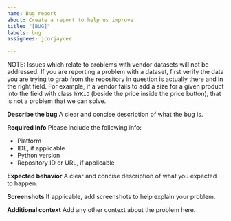 ```yaml
---
name: Bug report
about: Create a report to help us improve
title: "[BUG]"
labels: bug
assignees: jcorjaycee

---
```


NOTE: Issues which relate to problems with vendor datasets will not be addressed. If you are reporting a problem with a dataset, first verify the data you are trying to grab from the repository in question is actually there and in the right field. For example, if a vendor fails to add a size for a given product into the field with class `hYKiO` (beside the price inside the price button), that is not a problem that we can solve.

**Describe the bug**
A clear and concise description of what the bug is.

**Required Info**
Please include the following info:
- Platform
- IDE, if applicable
- Python version
- Repository ID or URL, if applicable

**Expected behavior**
A clear and concise description of what you expected to happen.

**Screenshots**
If applicable, add screenshots to help explain your problem.

**Additional context**
Add any other context about the problem here.
